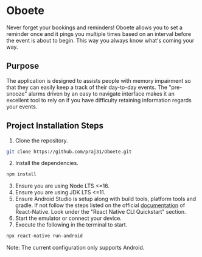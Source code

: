 # Oboete

Never forget your bookings and reminders! Oboete allows you to set a reminder once and it pings you multiple times based on an interval before the event is about to begin. This way you always know what's coming your way.

## Purpose

The application is designed to assists people with memory impairment so that they can easily keep a track of their day-to-day events. The "pre-snooze" alarms driven by an easy to navigate interface makes it an excellent tool to rely on if you have difficulty retaining information regards your events.

## Project Installation Steps

1. Clone the repository.
```sh
git clone https://github.com/praj31/Oboete.git
```
2. Install the dependencies.
```sh
npm install
```
3. Ensure you are using Node LTS <=16.
4. Ensure you are using JDK LTS <=11.
5. Ensure Android Studio is setup along with build tools, platform tools and gradle. If not follow the steps listed on the official [documentation](https://reactnative.dev/docs/environment-setup) of React-Native. Look under the "React Native CLI Quickstart" section.
6. Start the emulator or connect your device.
7. Execute the following in the terminal to start.
```sh
npx react-native run-android
```
Note: The current configuration only supports Android.